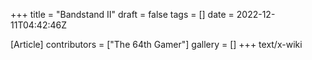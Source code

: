 +++
title = "Bandstand II"
draft = false
tags = []
date = 2022-12-11T04:42:46Z

[Article]
contributors = ["The 64th Gamer"]
gallery = []
+++
text/x-wiki